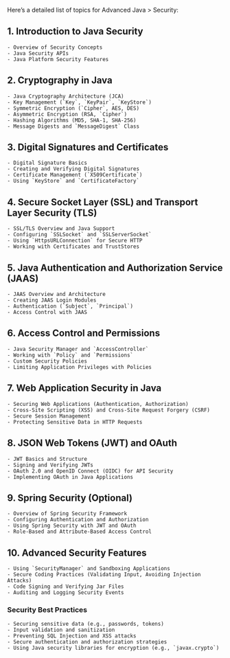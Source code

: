 Here’s a detailed list of topics for Advanced Java > Security:

## 1. Introduction to Java Security
    
    - Overview of Security Concepts
    - Java Security APIs
    - Java Platform Security Features

## 2. Cryptography in Java
    
    - Java Cryptography Architecture (JCA)
    - Key Management (`Key`, `KeyPair`, `KeyStore`)
    - Symmetric Encryption (`Cipher`, AES, DES)
    - Asymmetric Encryption (RSA, `Cipher`)
    - Hashing Algorithms (MD5, SHA-1, SHA-256)
    - Message Digests and `MessageDigest` Class

## 3. Digital Signatures and Certificates
    
    - Digital Signature Basics
    - Creating and Verifying Digital Signatures
    - Certificate Management (`X509Certificate`)
    - Using `KeyStore` and `CertificateFactory`

## 4. Secure Socket Layer (SSL) and Transport Layer Security (TLS)
    
    - SSL/TLS Overview and Java Support
    - Configuring `SSLSocket` and `SSLServerSocket`
    - Using `HttpsURLConnection` for Secure HTTP
    - Working with Certificates and TrustStores

## 5. Java Authentication and Authorization Service (JAAS)
    
    - JAAS Overview and Architecture
    - Creating JAAS Login Modules
    - Authentication (`Subject`, `Principal`)
    - Access Control with JAAS

## 6. Access Control and Permissions
    
    - Java Security Manager and `AccessController`
    - Working with `Policy` and `Permissions`
    - Custom Security Policies
    - Limiting Application Privileges with Policies

## 7. Web Application Security in Java
    
    - Securing Web Applications (Authentication, Authorization)
    - Cross-Site Scripting (XSS) and Cross-Site Request Forgery (CSRF)
    - Secure Session Management
    - Protecting Sensitive Data in HTTP Requests

## 8. JSON Web Tokens (JWT) and OAuth
    
    - JWT Basics and Structure
    - Signing and Verifying JWTs
    - OAuth 2.0 and OpenID Connect (OIDC) for API Security
    - Implementing OAuth in Java Applications

## 9. Spring Security (Optional)
    
    - Overview of Spring Security Framework
    - Configuring Authentication and Authorization
    - Using Spring Security with JWT and OAuth
    - Role-Based and Attribute-Based Access Control

## 10. Advanced Security Features
    
    - Using `SecurityManager` and Sandboxing Applications
    - Secure Coding Practices (Validating Input, Avoiding Injection Attacks)
    - Code Signing and Verifying Jar Files
    - Auditing and Logging Security Events

### Security Best Practices
    - Securing sensitive data (e.g., passwords, tokens)
    - Input validation and sanitization
    - Preventing SQL Injection and XSS attacks
    - Secure authentication and authorization strategies
    - Using Java security libraries for encryption (e.g., `javax.crypto`)